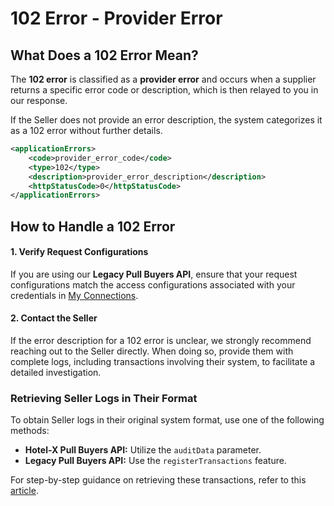 ﻿---
sidebar_position: 3
---

# 102 Error - Provider Error

## What Does a 102 Error Mean?
The **102 error** is classified as a **provider error** and occurs when a supplier returns a specific error code or description, which is then relayed to you in our response.

If the Seller does not provide an error description, the system categorizes it as a 102 error without further details.

```xml
<applicationErrors>
    <code>provider_error_code</code>
    <type>102</type>
    <description>provider_error_description</description>
    <httpStatusCode>0</httpStatusCode>
</applicationErrors>
```

## How to Handle a 102 Error

#### 1. Verify Request Configurations
If you are using our **Legacy Pull Buyers API**, ensure that your request configurations match the access configurations associated with your credentials in [My Connections](/kb/web-features/connections/my-connections/managing-connections/connections-details).

#### 2. Contact the Seller
If the error description for a 102 error is unclear, we strongly recommend reaching out to the Seller directly. When doing so, provide them with complete logs, including transactions involving their system, to facilitate a detailed investigation.

### Retrieving Seller Logs in Their Format
To obtain Seller logs in their original system format, use one of the following methods:

- **Hotel-X Pull Buyers API:** Utilize the `auditData` parameter.
- **Legacy Pull Buyers API:** Use the `registerTransactions` feature.

For step-by-step guidance on retrieving these transactions, refer to this [article](/kb/web-features/monitoring-tools/logging/audit-supplier-transactions).
